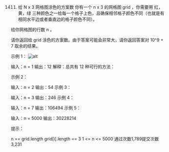 1411. 给 N x 3 网格图涂色的方案数
你有一个 n x 3 的网格图 grid ，你需要用 红，黄，绿 三种颜色之一给每一个格子上色，且确保相邻格子颜色不同（也就是有相同水平边或者垂直边的格子颜色不同）。

给你网格图的行数 n 。

请你返回给 grid 涂色的方案数。由于答案可能会非常大，请你返回答案对 10^9 + 7 取余的结果。

 

示例 1：
![alt](https://assets.leetcode-cn.com/aliyun-lc-upload/uploads/2020/04/12/e1.png)

输入：n = 1
输出：12
解释：总共有 12 种可行的方法：

示例 2：

输入：n = 2
输出：54
示例 3：

输入：n = 3
输出：246
示例 4：

输入：n = 7
输出：106494
示例 5：

输入：n = 5000
输出：30228214
 

提示：

n == grid.length
grid[i].length == 3
1 <= n <= 5000
通过次数1,789提交次数3,231
